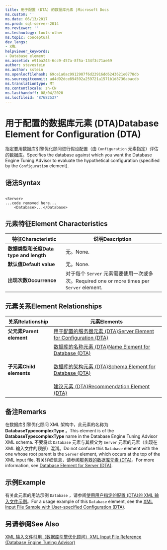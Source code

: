 ```yaml
---
title: 用于配置 (DTA) 的数据库元素 |Microsoft Docs
ms.custom: ''
ms.date: 06/13/2017
ms.prod: sql-server-2014
ms.reviewer: ''
ms.technology: tools-other
ms.topic: conceptual
dev_langs:
- XML
helpviewer_keywords:
- Database element
ms.assetid: e91ba243-6cc9-457a-8f5a-134f3c71ae69
author: stevestein
ms.author: sstein
ms.openlocfilehash: 69ce1a0ac9912907f6d22916dd6243621e0778db
ms.sourcegitcommit: ad4d92dce894592a259721a1571b1d8736abacdb
ms.translationtype: MT
ms.contentlocale: zh-CN
ms.lasthandoff: 08/04/2020
ms.locfileid: "87682537"
---
```

# <a name="database-element-for-configuration-dta"></a><span data-ttu-id="66a3f-102">用于配置的数据库元素 (DTA)</span><span class="sxs-lookup"><span data-stu-id="66a3f-102">Database Element for Configuration (DTA)</span></span>
  <span data-ttu-id="66a3f-103">指定要用数据库引擎优化顾问进行假设配置（由 `Configuration` 元素指定）评估的数据库。</span><span class="sxs-lookup"><span data-stu-id="66a3f-103">Specifies the database against which you want the Database Engine Tuning Advisor to evaluate the hypothetical configuration (specified by the `Configuration` element).</span></span>  
  
## <a name="syntax"></a><span data-ttu-id="66a3f-104">语法</span><span class="sxs-lookup"><span data-stu-id="66a3f-104">Syntax</span></span>  
  
```  
  
<Server>  
...code removed here...  
    <Database>...</Database>  
```  
  
## <a name="element-characteristics"></a><span data-ttu-id="66a3f-105">元素特征</span><span class="sxs-lookup"><span data-stu-id="66a3f-105">Element Characteristics</span></span>  
  
|<span data-ttu-id="66a3f-106">特征</span><span class="sxs-lookup"><span data-stu-id="66a3f-106">Characteristic</span></span>|<span data-ttu-id="66a3f-107">说明</span><span class="sxs-lookup"><span data-stu-id="66a3f-107">Description</span></span>|  
|--------------------|-----------------|  
|<span data-ttu-id="66a3f-108">**数据类型和长度**</span><span class="sxs-lookup"><span data-stu-id="66a3f-108">**Data type and length**</span></span>|<span data-ttu-id="66a3f-109">无。</span><span class="sxs-lookup"><span data-stu-id="66a3f-109">None.</span></span>|  
|<span data-ttu-id="66a3f-110">**默认值**</span><span class="sxs-lookup"><span data-stu-id="66a3f-110">**Default value**</span></span>|<span data-ttu-id="66a3f-111">无。</span><span class="sxs-lookup"><span data-stu-id="66a3f-111">None.</span></span>|  
|<span data-ttu-id="66a3f-112">**出现次数**</span><span class="sxs-lookup"><span data-stu-id="66a3f-112">**Occurrence**</span></span>|<span data-ttu-id="66a3f-113">对于每个 `Server` 元素需要使用一次或多次。</span><span class="sxs-lookup"><span data-stu-id="66a3f-113">Required one or more times per `Server` element.</span></span>|  
  
## <a name="element-relationships"></a><span data-ttu-id="66a3f-114">元素关系</span><span class="sxs-lookup"><span data-stu-id="66a3f-114">Element Relationships</span></span>  
  
|<span data-ttu-id="66a3f-115">关系</span><span class="sxs-lookup"><span data-stu-id="66a3f-115">Relationship</span></span>|<span data-ttu-id="66a3f-116">元素</span><span class="sxs-lookup"><span data-stu-id="66a3f-116">Elements</span></span>|  
|------------------|--------------|  
|<span data-ttu-id="66a3f-117">**父元素**</span><span class="sxs-lookup"><span data-stu-id="66a3f-117">**Parent element**</span></span>|[<span data-ttu-id="66a3f-118">用于配置的服务器元素 (DTA)</span><span class="sxs-lookup"><span data-stu-id="66a3f-118">Server Element for Configuration &#40;DTA&#41;</span></span>](server-element-for-configuration-dta.md)|  
|<span data-ttu-id="66a3f-119">**子元素**</span><span class="sxs-lookup"><span data-stu-id="66a3f-119">**Child elements**</span></span>|[<span data-ttu-id="66a3f-120">数据库的名称元素 (DTA)</span><span class="sxs-lookup"><span data-stu-id="66a3f-120">Name Element for Database &#40;DTA&#41;</span></span>](name-element-for-database-dta.md)<br /><br /> [<span data-ttu-id="66a3f-121">数据库的架构元素 (DTA)</span><span class="sxs-lookup"><span data-stu-id="66a3f-121">Schema Element for Database &#40;DTA&#41;</span></span>](schema-element-for-database-dta.md)<br /><br /> [<span data-ttu-id="66a3f-122">建议元素 (DTA)</span><span class="sxs-lookup"><span data-stu-id="66a3f-122">Recommendation Element &#40;DTA&#41;</span></span>](recommendation-element-dta.md)|  
  
## <a name="remarks"></a><span data-ttu-id="66a3f-123">备注</span><span class="sxs-lookup"><span data-stu-id="66a3f-123">Remarks</span></span>  
 <span data-ttu-id="66a3f-124">在数据库引擎优化顾问 XML 架构中，此元素的名称为 **DatabaseTypecomplexType** 。</span><span class="sxs-lookup"><span data-stu-id="66a3f-124">This element is of the **DatabaseTypecomplexType** name in the Database Engine Tuning Advisor XML schema.</span></span> <span data-ttu-id="66a3f-125">不要将此 `Database` 元素与其根父为 `Server` 元素的元素（出现在 XML 输入文件的顶部）混淆。</span><span class="sxs-lookup"><span data-stu-id="66a3f-125">Do not confuse this `Database` element with the one whose root parent is the `Server` element, which occurs at the top of the XML input file.</span></span> <span data-ttu-id="66a3f-126">有关详细信息，请参阅[服务器的数据库元素 (DTA)](database-element-for-server-dta.md)。</span><span class="sxs-lookup"><span data-stu-id="66a3f-126">For more information, see [Database Element for Server &#40;DTA&#41;](database-element-for-server-dta.md).</span></span>  
  
## <a name="example"></a><span data-ttu-id="66a3f-127">示例</span><span class="sxs-lookup"><span data-stu-id="66a3f-127">Example</span></span>  
 <span data-ttu-id="66a3f-128">有关此元素的用法示例 `Database` ，请参阅[使用用户指定的配置 &#40;DTA&#41;的 XML 输入文件示例](xml-input-file-sample-with-user-specified-configuration-dta.md)。</span><span class="sxs-lookup"><span data-stu-id="66a3f-128">For a usage example of this `Database` element, see the [XML Input File Sample with User-specified Configuration &#40;DTA&#41;](xml-input-file-sample-with-user-specified-configuration-dta.md).</span></span>  
  
## <a name="see-also"></a><span data-ttu-id="66a3f-129">另请参阅</span><span class="sxs-lookup"><span data-stu-id="66a3f-129">See Also</span></span>  
 [<span data-ttu-id="66a3f-130">XML 输入文件引用（数据库引擎优化顾问）</span><span class="sxs-lookup"><span data-stu-id="66a3f-130">XML Input File Reference &#40;Database Engine Tuning Advisor&#41;</span></span>](xml-input-file-reference-database-engine-tuning-advisor.md)  
  
  

